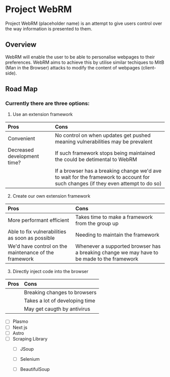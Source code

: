 # Project WebRM

Project WebRM (placeholder name) is an attempt to give users control over the way information is presented to them.

## Overview

WebRM will enable the user to be able to personalise webpages to their preferences. WebRM aims to achieve this by utilise similar techiques to MitB (Man in the Browser) attacks to modify the content of webpages (client-side).

## Road Map

### Currently there are three options:
1. Use an extension framework

|Pros|Cons|
|:-|:-|
|Convenient|No control on when updates get pushed meaning vulnerabilities may be prevalent|
|Decreased development time?|If such framework stops being maintained the could be detimental to WebRM|
||If a browser has a breaking change we'd ave to wait for the framework to account for such changes (if they even attempt to do so)|

2. Create our own extension framework

|Pros|Cons|
|:-|:-|
|More performant efficient|Takes time to make a framework from the group up|
|Able to fix vulnerabilities as soon as possible|Needing to maintain the framework|
|We'd have control on the maintenance of the framework|Whenever a supported browser has a breaking change we may have to be made to the framework|

3. Directly inject code into the browser

|Pros|Cons|
|:-|:-|
||Breaking changes to browsers|
||Takes a lot of developing time|
||May get caugth by antivirus|

- [ ] Plasmo
- [ ] Next js
- [ ] Astro
- [ ] Scraping Library
    - [ ] JSoup
    - [ ] Selenium
    - [ ] BeautifulSoup

